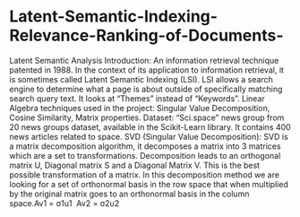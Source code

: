 # Latent-Semantic-Indexing-Relevance-Ranking-of-Documents-
Latent Semantic Analysis  Introduction:  An information retrieval technique patented in 1988. In the context of its application to information retrieval, it is sometimes called Latent Semantic Indexing (LSI).   LSI allows a search engine to determine what a page is about outside of specifically matching search query text. It looks at  “Themes” instead of “Keywords”.  Linear Algebra techniques used in the project: Singular Value Decomposition, Cosine Similarity, Matrix properties.  Dataset:   “Sci.space” news group from 20 news groups dataset, available in the Scikit-Learn library. It contains 400 news articles related to space.    SVD (Singular Value Decomposition): SVD is a matrix decomposition algorithm, it decomposes a matrix into 3 matrices which are a set to transformations. Decomposition leads to an orthogonal matrix U, Diagonal matrix S and a Diagonal Matrix V. This is the best possible transformation of a matrix. In this decomposition method we are looking for a set of orthonormal basis in the row space that when multiplied by the original matrix goes to an orthonormal basis in the column space.Av1 = σ1u1  Av2 = σ2u2 
